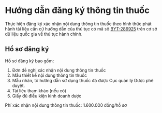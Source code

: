 # Hướng dẫn đăng ký thông tin thuốc
Thực hiện đăng ký xác nhận nội dung thông tin thuốc theo hình thức phát hành tài liệu căn cứ hướng dẫn của thủ tục có mã sô [BYT-286925](http://csdl.thutuchanhchinh.vn/tw/Pages/chi-tiet-thu-tuc-hanh-chinh.aspx?ItemID=501505&Keyword=th%C3%B4ng%20tin%20thu%E1%BB%91c&filter=1&tthcDonVi=B%E1%BB%99%20Y%20t%E1%BA%BF) trên cơ sở dữ liệu quốc gia về thủ tục hành  chính.
## Hồ sơ đăng ký
Hồ sơ đăng ký bao gồm:
1. Đơn đề nghị xác nhận nội dung thông tin thuốc
2. Mẫu thiết kế nội dung thông tin thuốc
3. Mẫu nhãn, tờ hướng dẫn sử dụng thuốc đã được Cục quản lý Dược phê duyệt.
4. Tài liệu tham khảo (nếu có)
5. Giấy đủ điều kiện kinh doanh dược

Phí xác nhận nội dung thông tin thuốc: 1.600.000 đồng/hồ sơ